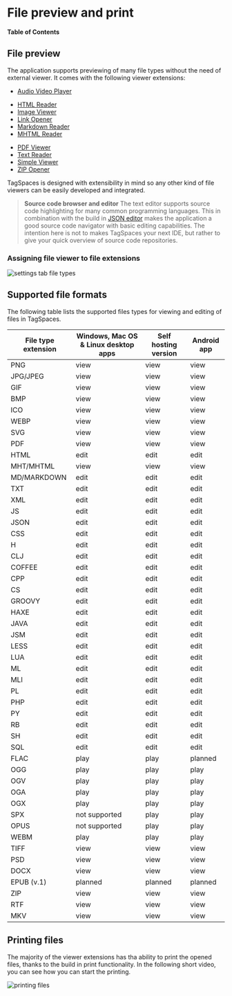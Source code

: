 # File preview and print

**Table of Contents**
<!-- toc -->

## File preview

The application supports previewing of many file types without the need of external viewer. It comes with the following viewer extensions:

* [Audio Video Player](extensions/viewerAudioVideo.md)
<!-- * [EPUB Reader](extensions/viewerEPUB.md)-->
* [HTML Reader](extensions/viewerHTML.md)
* [Image Viewer](extensions/viewerImage.md)
* [Link Opener](extensions/viewerURL.md)
* [Markdown Reader](extensions/viewerMD.md)
* [MHTML Reader](extensions/viewerMHTML.md)
<!--* [ODF Viewer](extensions/editorODF.md)-->
* [PDF Viewer](extensions/viewerPDF.md)
* [Text Reader](extensions/viewerText.md)
* [Simple Viewer](extensions/viewerBrowser.md)
* [ZIP Opener](extensions/viewerZIP.md)

TagSpaces is designed with extensibility in mind so any other kind of file viewers can be easily developed and integrated.

> **Source code browser and editor** The text editor supports source code highlighting for many common programming languages. This in combination with the build in [JSON editor](/extensions/editorJSON.md) makes the application a good source code navigator with basic editing capabilities. The intention here is not to makes TagSpaces your next IDE, but rather to give your quick overview of source code repositories.

### Assigning file viewer to file extensions

![settings tab file types](media/settings-tab-file-types.png)

## Supported file formats

The following table lists the supported files types for viewing and editing of files in TagSpaces.

<div class="table-responsive">
<table class="table table-striped">
  <thead>
    <th>File type extension</th>
    <th>Windows, Mac OS &amp; Linux desktop apps</th>
    <th>Self hosting version</th>
    <th>Android app</th>
  </thead>
  <tr>
    <td>PNG</td>
    <td>view</td>
    <td>view</td>
    <td>view</td>
  </tr>
  <tr>
    <td>JPG/JPEG</td>
    <td>view</td>
    <td>view</td>
    <td>view</td>
  </tr>
  <tr>
    <td>GIF</td>
    <td>view</td>
    <td>view</td>
    <td>view</td>
  </tr>
  <tr>
    <td>BMP</td>
    <td>view</td>
    <td>view</td>
    <td>view</td>
  </tr>
  <tr>
    <td>ICO</td>
    <td>view</td>
    <td>view</td>
    <td>view</td>
  </tr>
  <tr>
    <td>WEBP</td>
    <td>view</td>
    <td>view</td>
    <td>view</td>
  </tr>
  <tr>
    <td>SVG</td>
    <td>view</td>
    <td>view</td>
    <td>view</td>
  </tr>
  <tr>
    <td>PDF</td>
    <td>view</td>
    <td>view</td>
    <td>view</td>
  </tr>
  <tr>
    <td>HTML</td>
    <td>edit</td>
    <td>edit</td>
    <td>edit</td>
  </tr>
  <tr>
    <td>MHT/MHTML</td>
    <td>view</td>
    <td>view</td>
    <td>view</td>
  </tr>
  <tr>
    <td>MD/MARKDOWN</td>
    <td>edit</td>
    <td>edit</td>
    <td>edit</td>
  </tr>
  <tr>
    <td>TXT</td>
    <td>edit</td>
    <td>edit</td>
    <td>edit</td>
  </tr>
  <tr>
    <td>XML</td>
    <td>edit</td>
    <td>edit</td>
    <td>edit</td>
  </tr>
  <tr>
    <td>JS</td>
    <td>edit</td>
    <td>edit</td>
    <td>edit</td>
  </tr>
  <tr>
    <td>JSON</td>
    <td>edit</td>
    <td>edit</td>
    <td>edit</td>
  </tr>
  <tr>
    <td>CSS</td>
    <td>edit</td>
    <td>edit</td>
    <td>edit</td>
  </tr>
  <tr>
    <td>H</td>
    <td>edit</td>
    <td>edit</td>
    <td>edit</td>
  </tr>
  <tr>
    <td>CLJ</td>
    <td>edit</td>
    <td>edit</td>
    <td>edit</td>
  </tr>
  <tr>
    <td>COFFEE</td>
    <td>edit</td>
    <td>edit</td>
    <td>edit</td>
  </tr>
  <tr>
    <td>CPP</td>
    <td>edit</td>
    <td>edit</td>
    <td>edit</td>
  </tr>
  <tr>
    <td>CS</td>
    <td>edit</td>
    <td>edit</td>
    <td>edit</td>
  </tr>
  <tr>
    <td>GROOVY</td>
    <td>edit</td>
    <td>edit</td>
    <td>edit</td>
  </tr>
  <tr>
    <td>HAXE</td>
    <td>edit</td>
    <td>edit</td>
    <td>edit</td>
  </tr>
  <tr>
    <td>JAVA</td>
    <td>edit</td>
    <td>edit</td>
    <td>edit</td>
  </tr>
  <tr>
    <td>JSM</td>
    <td>edit</td>
    <td>edit</td>
    <td>edit</td>
  </tr>
  <tr>
    <td>LESS</td>
    <td>edit</td>
    <td>edit</td>
    <td>edit</td>
  </tr>
  <tr>
    <td>LUA</td>
    <td>edit</td>
    <td>edit</td>
    <td>edit</td>
  </tr>
  <tr>
    <td>ML</td>
    <td>edit</td>
    <td>edit</td>
    <td>edit</td>
  </tr>
  <tr>
    <td>MLI</td>
    <td>edit</td>
    <td>edit</td>
    <td>edit</td>
  </tr>
  <tr>
    <td>PL</td>
    <td>edit</td>
    <td>edit</td>
    <td>edit</td>
  </tr>
  <tr>
    <td>PHP</td>
    <td>edit</td>
    <td>edit</td>
    <td>edit</td>
  </tr>
  <tr>
    <td>PY</td>
    <td>edit</td>
    <td>edit</td>
    <td>edit</td>
  </tr>
  <tr>
    <td>RB</td>
    <td>edit</td>
    <td>edit</td>
    <td>edit</td>
  </tr>
  <tr>
    <td>SH</td>
    <td>edit</td>
    <td>edit</td>
    <td>edit</td>
  </tr>
  <tr>
    <td>SQL</td>
    <td>edit</td>
    <td>edit</td>
    <td>edit</td>
  </tr>
  <tr>
    <td>FLAC</td>
    <td>play</td>
    <td>play</td>
    <td>planned</td>
  </tr>
  <tr>
    <td>OGG</td>
    <td>play</td>
    <td>play</td>
    <td>play</td>
  </tr>
  <tr>
    <td>OGV</td>
    <td>play</td>
    <td>play</td>
    <td>play</td>
  </tr>
  <tr>
    <td>OGA</td>
    <td>play</td>
    <td>play</td>
    <td>play</td>
  </tr>
  <tr>
    <td>OGX</td>
    <td>play</td>
    <td>play</td>
    <td>play</td>
  </tr>
  <tr>
    <td>SPX</td>
    <td>not supported</td>
    <td>play</td>
    <td>play</td>
  </tr>
  <tr>
    <td>OPUS</td>
    <td>not supported</td>
    <td>play</td>
    <td>play</td>
  </tr>
  <tr>
    <td>WEBM</td>
    <td>play</td>
    <td>play</td>
    <td>play</td>
  </tr>
  <tr>
    <td>TIFF</td>
    <td>view</td>
    <td>view</td>
    <td>view</td>
  </tr>
  <tr>
    <td>PSD</td>
    <td>view</td>
    <td>view</td>
    <td>view</td>
  </tr>
  <tr>
    <td>DOCX</td>
    <td>view</td>
    <td>view</td>
    <td>view</td>
  </tr>
  <tr>
    <td>EPUB (v.1)</td>
    <td>planned</td>
    <td>planned</td>
    <td>planned</td>
  </tr>
  <tr>
    <td>ZIP</td>
    <td>view</td>
    <td>view</td>
    <td>view</td>
  </tr>
  <tr>
    <td>RTF</td>
    <td>view</td>
    <td>view</td>
    <td>view</td>
  </tr>
  <tr>
    <td>MKV</td>
    <td>view</td>
    <td>view</td>
    <td>view</td>
  </tr>
  </table>
  </div>

## Printing files
The majority of the viewer extensions has tha ability to print the opened files, thanks to the build in print functionality. In the following short video, you can see how you can start the printing.

![printing files](media/printing.gif)